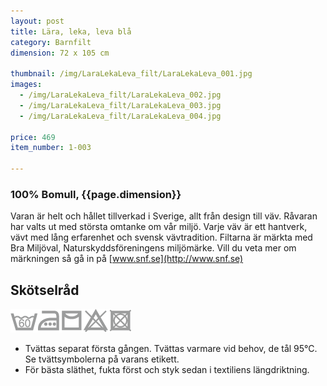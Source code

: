 ```yaml
---
layout: post
title: Lära, leka, leva blå
category: Barnfilt
dimension: 72 x 105 cm

thumbnail: /img/LaraLekaLeva_filt/LaraLekaLeva_001.jpg
images: 
  - /img/LaraLekaLeva_filt/LaraLekaLeva_002.jpg
  - /img/LaraLekaLeva_filt/LaraLekaLeva_003.jpg
  - /img/LaraLekaLeva_filt/LaraLekaLeva_004.jpg

price: 469
item_number: 1-003

---
```


### 100% Bomull, {{page.dimension}}

Varan är helt och hållet tillverkad i Sverige, allt från design till väv. Råvaran har valts ut med största omtanke om vår miljö. Varje väv är ett hantverk, vävt med lång erfarenhet och svensk vävtradition.
Filtarna är märkta med Bra Miljöval, Naturskyddsföreningens miljömärke. Vill du veta mer om märkningen så gå in på [www.snf.se](http://www.snf.se)

## Skötselråd  

![tvättråd](/img/icons/caresymbols.png)
- Tvättas separat första gången. Tvättas varmare vid behov, de tål 95°C. Se tvättsymbolerna på varans etikett.
- För bästa släthet, fukta först och styk sedan i textiliens längdriktning.
